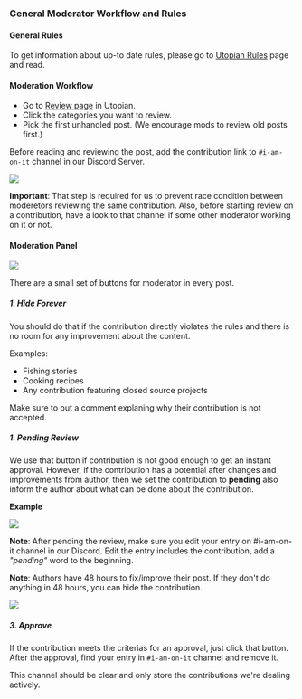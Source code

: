 ### General Moderator Workflow and Rules

#### General Rules

To get information about up-to date rules, please go to [Utopian Rules](https://utopian.io/rules) page and read. 

#### Moderation Workflow

- Go to [Review page](https://utopian.io/all/review) in Utopian.
- Click the categories you want to review.
- Pick the first unhandled post. (We encourage mods to review old posts first.)


Before reading and reviewing the post, add the contribution link to ```#i-am-on-it``` channel in our Discord Server.

<img src="https://i.hizliresim.com/POygGd.png">

**Important**: That step is required for us to prevent race condition between moderetors reviewing the same contribution. Also, before starting review on a contribution, have a look to that channel if some other moderator working on it or not.


#### Moderation Panel

<img src="https://i.hizliresim.com/jQ9oAL.png">

There are a small set of buttons for moderator in every post.

##### 1. Hide Forever

You should do that if the contribution directly violates the rules and there is no room for any improvement about the content.

Examples:

- Fishing stories
- Cooking recipes
- Any contribution featuring closed source projects

Make sure to put a comment explaning why their contribution is not accepted.

##### 1. Pending Review

We use that button if contribution is not good enough to get an instant approval. However, if the contribution has a potential after changes and improvements from author, then we set the contribution to **pending** also inform the author about what can be done about the contribution.

**Example**

<img src="https://i.hizliresim.com/YOYAaA.png">

**Note**: After pending the review, make sure you edit your entry on #i-am-on-it channel in our Discord. Edit the entry includes the contribution, add a *"pending"* word to the beginning.

**Note**: Authors have 48 hours to fix/improve their post. If they don't do anything in 48 hours, you can hide the contribution.

<img src="https://i.hizliresim.com/a1V6A7.png">

##### 3. Approve

If the contribution meets the criterias for an approval, just click that button. After the approval, find your entry in ```#i-am-on-it``` channel and remove it.

This channel should be clear and only store the contributions we're dealing actively.






